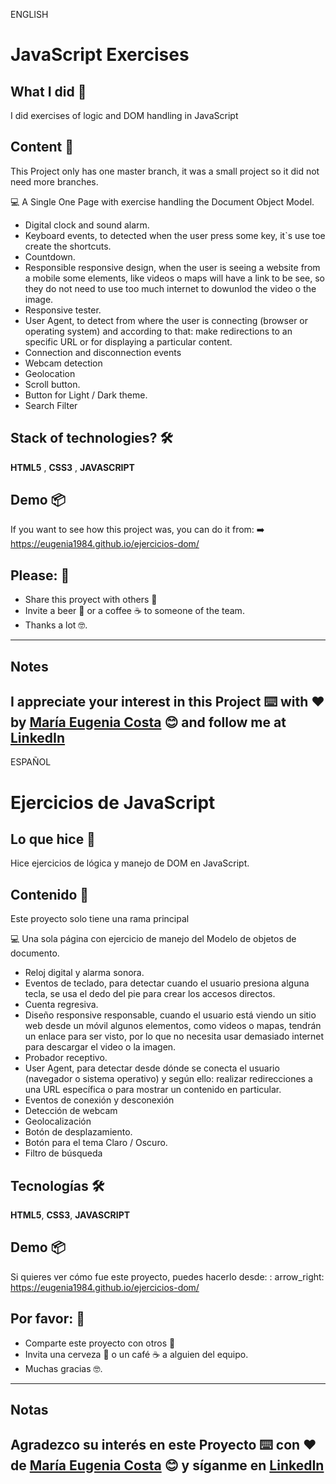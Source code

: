 ENGLISH

# JavaScript Exercises


## What I did 🚀

I did exercises of logic and DOM handling in JavaScript

## Content 🚀
This Project only has one master branch, it was a small project so it did not need more branches. <br>


:computer: A Single One Page with exercise handling the Document Object Model. <br>
   * Digital clock and sound alarm.
   * Keyboard events, to detected when the user press some key, it`s use toe create the shortcuts.
   * Countdown.
   * Responsible responsive design, when the user is seeing a website from a mobile some elements, like videos o maps will have a link to be see, so they do not need to use too much internet to dowunlod the video o the image.
   * Responsive tester.
   * User Agent, to detect from where the user is connecting (browser or operating system) and according to that: make redirections to an specific URL or for displaying a particular content.
   * Connection and disconnection events
   * Webcam detection
   * Geolocation
   * Scroll button.
   * Button for Light / Dark theme.
   * Search Filter
 

## Stack of technologies?  🛠️

**HTML5** , **CSS3** , **JAVASCRIPT**

## Demo 📦
If you want to see how this project was, you can do it from:
:arrow_right:   https://eugenia1984.github.io/ejercicios-dom/
 

## Please: 🎁

* Share this proyect with others 📢
* Invite a beer 🍺 or a coffee ☕  to someone of the team. 
* Thanks a lot 🤓.

---
## Notes
I appreciate your interest in this Project  ⌨️ with ❤️ by [María Eugenia Costa](https://github.com/eugenia1984) 😊 and follow me at [LinkedIn](http://www.linkedin.com/in/maríaeugeniacosta) 
---

ESPAÑOL

# Ejercicios de JavaScript


## Lo que hice 🚀

Hice ejercicios de lógica y manejo de DOM en JavaScript.

## Contenido 🚀
Este proyecto solo tiene una rama principal <br>

:computer: Una sola página con ejercicio de manejo del Modelo de objetos de documento. <br>
   * Reloj digital y alarma sonora.
   * Eventos de teclado, para detectar cuando el usuario presiona alguna tecla, se usa el dedo del pie para crear los accesos directos.
   * Cuenta regresiva.
   * Diseño responsive responsable, cuando el usuario está viendo un sitio web desde un móvil algunos elementos, como videos o mapas, tendrán un enlace para ser visto, por lo que no necesita usar demasiado internet para descargar el video o la imagen.
   * Probador receptivo.
   * User Agent, para detectar desde dónde se conecta el usuario (navegador o sistema operativo) y según ello: realizar redirecciones a una URL específica o para mostrar un contenido en particular.
   * Eventos de conexión y desconexión
   * Detección de webcam
   * Geolocalización
   * Botón de desplazamiento.
   * Botón para el tema Claro / Oscuro.
   * Filtro de búsqueda
 

## Tecnologías 🛠️

**HTML5**, **CSS3**, **JAVASCRIPT**

## Demo 📦
Si quieres ver cómo fue este proyecto, puedes hacerlo desde:
: arrow_right: https://eugenia1984.github.io/ejercicios-dom/
 

## Por favor: 🎁

* Comparte este proyecto con otros 📢
* Invita una cerveza 🍺 o un café ☕ a alguien del equipo.
* Muchas gracias 🤓.

---
## Notas
Agradezco su interés en este Proyecto ⌨️ con ❤️ de [María Eugenia Costa](https://github.com/eugenia1984) 😊 y síganme en [LinkedIn](http://www.linkedin.com/in/maríaeugeniacosta)
---

